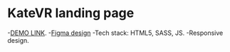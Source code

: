 # KateVR landing page
-[DEMO LINK](https://samson-sim.github.io/layout_KateVR/).
-[Figma design](https://www.figma.com/file/hhtGde1r4hMr5wghrKm6vl/KatVR?node-id=159%3A0)
-Tech stack: HTML5, SASS, JS.
-Responsive design.
